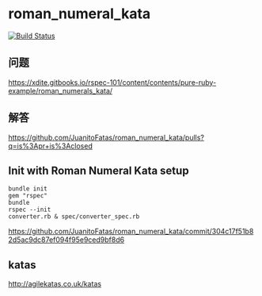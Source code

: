 # roman_numeral_kata
[![Build Status](https://travis-ci.org/cwy007/roman_numeral_kata.svg?branch=master)](https://travis-ci.org/cwy007/roman_numeral_kata)

## 问题
https://xdite.gitbooks.io/rspec-101/content/contents/pure-ruby-example/roman_numerals_kata/

## 解答
https://github.com/JuanitoFatas/roman_numeral_kata/pulls?q=is%3Apr+is%3Aclosed

## Init with Roman Numeral Kata setup

```
bundle init
gem "rspec"
bundle
rspec --init
converter.rb & spec/converter_spec.rb
```
https://github.com/JuanitoFatas/roman_numeral_kata/commit/304c17f51b82d5ac9dc87ef094f95e9ced9bf8d6

## katas

http://agilekatas.co.uk/katas
